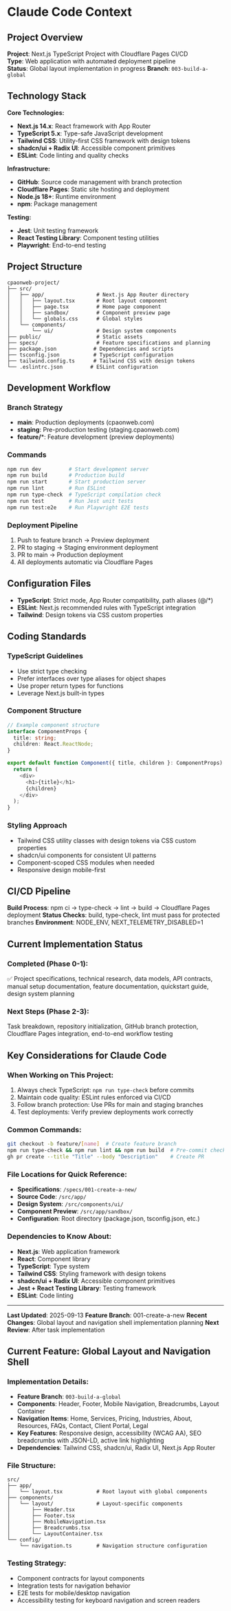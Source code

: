# Claude Code Context

## Project Overview

**Project**: Next.js TypeScript Project with Cloudflare Pages CI/CD  
**Type**: Web application with automated deployment pipeline  
**Status**: Global layout implementation in progress
**Branch**: `003-build-a-global`

## Technology Stack

**Core Technologies:**
- **Next.js 14.x**: React framework with App Router
- **TypeScript 5.x**: Type-safe JavaScript development
- **Tailwind CSS**: Utility-first CSS framework with design tokens
- **shadcn/ui + Radix UI**: Accessible component primitives
- **ESLint**: Code linting and quality checks

**Infrastructure:**
- **GitHub**: Source code management with branch protection
- **Cloudflare Pages**: Static site hosting and deployment
- **Node.js 18+**: Runtime environment
- **npm**: Package management

**Testing:**
- **Jest**: Unit testing framework
- **React Testing Library**: Component testing utilities
- **Playwright**: End-to-end testing

## Project Structure

```
cpaonweb-project/
├── src/
│   ├── app/                 # Next.js App Router directory
│   │   ├── layout.tsx       # Root layout component
│   │   ├── page.tsx         # Home page component
│   │   ├── sandbox/         # Component preview page
│   │   └── globals.css      # Global styles
│   └── components/
│       └── ui/              # Design system components
├── public/                  # Static assets
├── specs/                   # Feature specifications and planning
├── package.json            # Dependencies and scripts
├── tsconfig.json           # TypeScript configuration
├── tailwind.config.ts      # Tailwind CSS with design tokens
└── .eslintrc.json         # ESLint configuration
```

## Development Workflow

### Branch Strategy
- **main**: Production deployments (cpaonweb.com)
- **staging**: Pre-production testing (staging.cpaonweb.com)  
- **feature/***: Feature development (preview deployments)

### Commands
```bash
npm run dev         # Start development server
npm run build       # Production build
npm run start       # Start production server
npm run lint        # Run ESLint
npm run type-check  # TypeScript compilation check
npm run test        # Run Jest unit tests
npm run test:e2e    # Run Playwright E2E tests
```

### Deployment Pipeline
1. Push to feature branch → Preview deployment
2. PR to staging → Staging environment deployment
3. PR to main → Production deployment
4. All deployments automatic via Cloudflare Pages

## Configuration Files
- **TypeScript**: Strict mode, App Router compatibility, path aliases (@/*)
- **ESLint**: Next.js recommended rules with TypeScript integration
- **Tailwind**: Design tokens via CSS custom properties

## Coding Standards

### TypeScript Guidelines
- Use strict type checking
- Prefer interfaces over type aliases for object shapes
- Use proper return types for functions
- Leverage Next.js built-in types

### Component Structure
```typescript
// Example component structure
interface ComponentProps {
  title: string;
  children: React.ReactNode;
}

export default function Component({ title, children }: ComponentProps) {
  return (
    <div>
      <h1>{title}</h1>
      {children}
    </div>
  );
}
```

### Styling Approach
- Tailwind CSS utility classes with design tokens via CSS custom properties
- shadcn/ui components for consistent UI patterns
- Component-scoped CSS modules when needed
- Responsive design mobile-first

## CI/CD Pipeline
**Build Process**: npm ci → type-check → lint → build → Cloudflare Pages deployment
**Status Checks**: build, type-check, lint must pass for protected branches
**Environment**: NODE_ENV, NEXT_TELEMETRY_DISABLED=1

## Current Implementation Status

### Completed (Phase 0-1):
✅ Project specifications, technical research, data models, API contracts, manual setup documentation, feature documentation, quickstart guide, design system planning

### Next Steps (Phase 2-3):
Task breakdown, repository initialization, GitHub branch protection, Cloudflare Pages integration, end-to-end workflow testing

## Key Considerations for Claude Code

### When Working on This Project:
1. Always check TypeScript: `npm run type-check` before commits
2. Maintain code quality: ESLint rules enforced via CI/CD
3. Follow branch protection: Use PRs for main and staging branches
4. Test deployments: Verify preview deployments work correctly

### Common Commands:
```bash
git checkout -b feature/[name]  # Create feature branch
npm run type-check && npm run lint && npm run build  # Pre-commit checks
gh pr create --title "Title" --body "Description"    # Create PR
```

### File Locations for Quick Reference:
- **Specifications**: `/specs/001-create-a-new/`
- **Source Code**: `/src/app/`
- **Design System**: `/src/components/ui/`
- **Component Preview**: `/src/app/sandbox/`
- **Configuration**: Root directory (package.json, tsconfig.json, etc.)

### Dependencies to Know About:
- **Next.js**: Web application framework
- **React**: Component library
- **TypeScript**: Type system
- **Tailwind CSS**: Styling framework with design tokens
- **shadcn/ui + Radix UI**: Accessible component primitives
- **Jest + React Testing Library**: Testing framework
- **ESLint**: Code linting

---

**Last Updated**: 2025-09-13
**Feature Branch**: 001-create-a-new
**Recent Changes**: Global layout and navigation shell implementation planning
**Next Review**: After task implementation

## Current Feature: Global Layout and Navigation Shell

### Implementation Details:
- **Feature Branch**: `003-build-a-global`
- **Components**: Header, Footer, Mobile Navigation, Breadcrumbs, Layout Container
- **Navigation Items**: Home, Services, Pricing, Industries, About, Resources, FAQs, Contact, Client Portal, Legal
- **Key Features**: Responsive design, accessibility (WCAG AA), SEO breadcrumbs with JSON-LD, active link highlighting
- **Dependencies**: Tailwind CSS, shadcn/ui, Radix UI, Next.js App Router

### File Structure:
```
src/
├── app/
│   └── layout.tsx           # Root layout with global components
├── components/
│   └── layout/              # Layout-specific components
│       ├── Header.tsx
│       ├── Footer.tsx
│       ├── MobileNavigation.tsx
│       ├── Breadcrumbs.tsx
│       └── LayoutContainer.tsx
└── config/
    └── navigation.ts        # Navigation structure configuration
```

### Testing Strategy:
- Component contracts for layout components
- Integration tests for navigation behavior
- E2E tests for mobile/desktop navigation
- Accessibility testing for keyboard navigation and screen readers